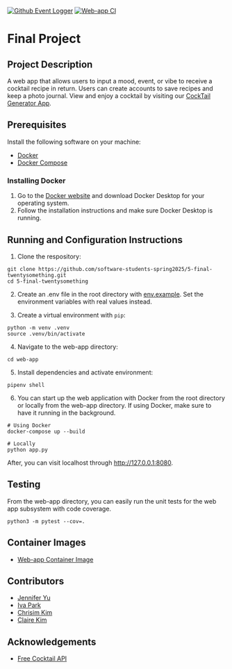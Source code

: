 [![Github Event Logger](https://github.com/software-students-spring2025/5-final-twentysomething/actions/workflows/event-logger.yml/badge.svg?branch=main)](https://github.com/software-students-spring2025/5-final-twentysomething/actions/workflows/event-logger.yml) [![Web-app CI](https://github.com/software-students-spring2025/5-final-twentysomething/actions/workflows/web-app.yml/badge.svg?branch=main)](https://github.com/software-students-spring2025/5-final-twentysomething/actions/workflows/web-app.yml)

# Final Project

## Project Description
A web app that allows users to input a mood, event, or vibe to receive a cocktail recipe in return. Users can create accounts to save recipes and keep a photo journal. View and enjoy a cocktail by visiting our [CockTail Generator App](https://cocktail-generator-7zzb9.ondigitalocean.app/).


## Prerequisites
Install the following software on your machine:

- [Docker](https://www.docker.com/)
- [Docker Compose](https://docs.docker.com/compose/)

### Installing Docker

1. Go to the [Docker website](https://www.docker.com/products/docker-desktop) and download Docker Desktop for your operating system.
2. Follow the installation instructions and make sure Docker Desktop is running.

## Running and Configuration Instructions
1. Clone the respository: 

```
git clone https://github.com/software-students-spring2025/5-final-twentysomething.git
cd 5-final-twentysomething
```

2. Create an .env file in the root directory with [env.example](https://github.com/software-students-spring2025/5-final-twentysomething/blob/main/env.example). Set the environment variables with real values instead. 

3. Create a virtual environment with `pip`:

```
python -m venv .venv
source .venv/bin/activate
```

4. Navigate to the web-app directory:

```
cd web-app
```

5. Install dependencies and activate environment:

```
pipenv shell
```

6. You can start up the web application with Docker from the root directory or locally from the web-app directory. If using Docker, make sure to have it running in the background.
```
# Using Docker
docker-compose up --build
```

```
# Locally 
python app.py
```

After, you can visit localhost through http://127.0.0.1:8080.

## Testing
From the web-app directory, you can easily run the unit tests for the web app subsystem with code coverage. 

```
python3 -m pytest --cov=.
```

## Container Images

- [Web-app Container Image](https://hub.docker.com/r/chrisimkim/web-app)

## Contributors

- [Jennifer Yu](https://github.com/jenniferyuuu)
- [Iva Park](https://github.com/ivapark)
- [Chrisim Kim](https://github.com/ChrisimKim)
- [Claire Kim](https://github.com/radishsoups)

## Acknowledgements

- [Free Cocktail API](https://www.thecocktaildb.com/api.php)
